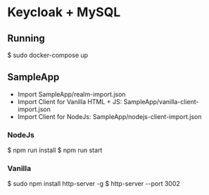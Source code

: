 # Keycloak + MySQL

## Running
$ sudo docker-compose up

## SampleApp
- Import SampleApp/realm-import.json
- Import Client for Vanilla HTML + JS: SampleApp/vanilla-client-import.json
- Import Client for NodeJs: SampleApp/nodejs-client-import.json

### NodeJs
$ npm run install
$ npm run start

### Vanilla
$ sudo npm install http-server -g
$ http-server --port 3002